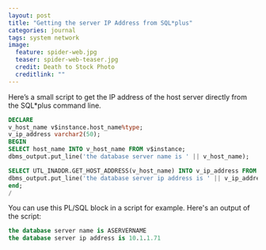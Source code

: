 ```yaml
---
layout: post
title: "Getting the server IP Address from SQL*plus"
categories: journal
tags: system network
image:
  feature: spider-web.jpg
  teaser: spider-web-teaser.jpg
  credit: Death to Stock Photo
  creditlink: ""
---
```

Here’s a small script to get the IP address of the host server directly from the SQL*plus command line.

```sql
DECLARE
v_host_name v$instance.host_name%type;
v_ip_address varchar2(50);
BEGIN
SELECT host_name INTO v_host_name FROM v$instance;
dbms_output.put_line('the database server name is ' || v_host_name);

SELECT UTL_INADDR.GET_HOST_ADDRESS(v_host_name) INTO v_ip_address FROM DUAL;
dbms_output.put_line('the database server ip address is ' || v_ip_address);
end;
/
```

You can use this PL/SQL block in a script for example.
Here's an output of the script:

```sql
the database server name is ASERVERNAME
the database server ip address is 10.1.1.71
```

